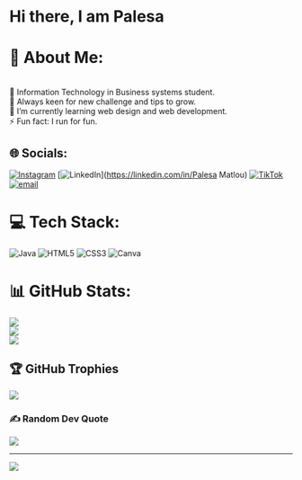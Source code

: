 # Hi there, I am Palesa
# 💫 About Me:
<br>🔭 Information Technology in Business systems student.<br>🤝 Always keen for new challenge and tips to grow.<br>🌱 I’m currently learning web design and web development.<br>⚡ Fun fact: I run for fun. <br>


## 🌐 Socials:
[![Instagram](https://img.shields.io/badge/Instagram-%23E4405F.svg?logo=Instagram&logoColor=white)](https://instagram.com/@palesaa.jpg) [![LinkedIn](https://img.shields.io/badge/LinkedIn-%230077B5.svg?logo=linkedin&logoColor=white)](https://linkedin.com/in/Palesa Matlou) [![TikTok](https://img.shields.io/badge/TikTok-%23000000.svg?logo=TikTok&logoColor=white)](https://tiktok.com/@@palesaaam) [![email](https://img.shields.io/badge/Email-D14836?logo=gmail&logoColor=white)](mailto:palesafitco@gmail.com) 

# 💻 Tech Stack:
![Java](https://img.shields.io/badge/java-%23ED8B00.svg?style=for-the-badge&logo=openjdk&logoColor=white) ![HTML5](https://img.shields.io/badge/html5-%23E34F26.svg?style=for-the-badge&logo=html5&logoColor=white) ![CSS3](https://img.shields.io/badge/css3-%231572B6.svg?style=for-the-badge&logo=css3&logoColor=white) ![Canva](https://img.shields.io/badge/Canva-%2300C4CC.svg?style=for-the-badge&logo=Canva&logoColor=white)
# 📊 GitHub Stats:
![](https://github-readme-stats.vercel.app/api?username=Palesa-Matlou&theme=dark&hide_border=false&include_all_commits=false&count_private=false)<br/>
![](https://nirzak-streak-stats.vercel.app/?user=Palesa-Matlou&theme=dark&hide_border=false)<br/>
![](https://github-readme-stats.vercel.app/api/top-langs/?username=Palesa-Matlou&theme=dark&hide_border=false&include_all_commits=false&count_private=false&layout=compact)

## 🏆 GitHub Trophies
![](https://github-profile-trophy.vercel.app/?username=Palesa-Matlou&theme=radical&no-frame=false&no-bg=true&margin-w=4)

### ✍️ Random Dev Quote
![](https://quotes-github-readme.vercel.app/api?type=horizontal&theme=gruvbox)

---
[![](https://visitcount.itsvg.in/api?id=Palesa-Matlou&icon=0&color=0)](https://visitcount.itsvg.in)

<!-- Proudly created with GPRM ( https://gprm.itsvg.in ) -->
